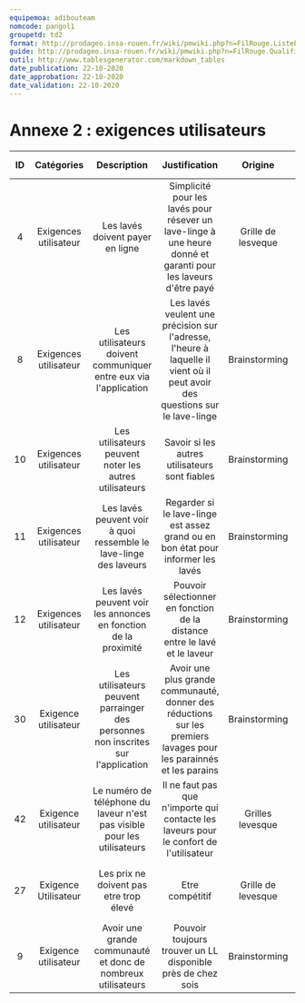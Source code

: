 ```yaml
---
equipemoa: adibouteam
nomcode: pangol1
groupetd: td2
format: http://prodageo.insa-rouen.fr/wiki/pmwiki.php?n=FilRouge.ListeExigencesQualifiees 
guide: http://prodageo.insa-rouen.fr/wiki/pmwiki.php?n=FilRouge.QualifierExigence
outil: http://www.tablesgenerator.com/markdown_tables
date_publication: 22-10-2020
date_approbation: 22-10-2020
date_validation: 22-10-2020
---
```

# Annexe 2 : exigences utilisateurs

| ID |          Catégories         |                                        Description                                       |                                                        Justification                                                        |       Origine      |                                                 Critères de satisfaction                                                 | Contentement MOA | Mécontentement MOA |                 Exigences Dépendantes                |     Exigences conflictuelles     |
|:--:|:---------------------------:|:----------------------------------------------------------------------------------------:|:---------------------------------------------------------------------------------------------------------------------------:|:------------------:|:------------------------------------------------------------------------------------------------------------------------:|:----------------:|:------------------:|:----------------------------------------------------:|:--------------------------------:|
|4     |Exigences utilisateur|Les lavés doivent payer en ligne                                                 |Simplicité pour les lavés pour résever un lave-linge à une heure donné et garanti pour les laveurs d'être payé             |Grille de lesveque|Payer par carte bleu / paypal directement sur l'application     |2               |5                 |                     |                        |
|8     |Exigences utilisateur|Les utilisateurs doivent communiquer entre eux via l'application                 |Les lavés veulent une précision sur l'adresse, l'heure à laquelle il vient où il peut avoir des questions sur le lave-linge|Brainstorming     |Système de messagerie sur l'application fonctionnel             |4               |4                 |                     |                        |
|10    |Exigences utilisateur|Les utilisateurs peuvent noter les autres utilisateurs                           |Savoir si les autres utilisateurs sont fiables                                                                             |Brainstorming     |Système de notation sur le profil de chaque utilisateur         |4               |3                 |                     |                        |
|11    |Exigences utilisateur|Les lavés peuvent voir à quoi ressemble le lave-linge des laveurs                |Regarder si le lave-linge est assez grand ou en bon état pour informer les lavés                                           |Brainstorming     |Photo disponible sur l'annonce                                  |4               |3                 |                     |                        |
|12    |Exigences utilisateur|Les lavés peuvent voir les annonces en fonction de la proximité                  |Pouvoir sélectionner en fonction de la distance entre le lavé et le laveur                                                 |Brainstorming     |Pouvoir trier les annonces en fonction de la distance           |3               |4                 |                     |                        |
|30    |Exigence utilisateur |Les utilisateurs peuvent parrainger des personnes non inscrites sur l'application|Avoir une plus grande communauté, donner des réductions sur les premiers lavages pour les parainnés et les parains         |Brainstorming     |Un code de parainnage valide à fournir pour les futurs parainnés|4               |2                 |                     |                        |
|42    |Exigence utilisateur |Le numéro de téléphone du laveur n'est pas visible pour les utilisateurs         |Il ne faut pas que n'importe qui contacte les laveurs pour le confort de l'utilisateur                                     |Grilles levesque  |Numéro de téléphone non affiché sur l'application               |3               |5                 |                     |                        |
|27    |Exigence Utilisateur |Les prix ne doivent pas etre trop élevé                                          |Etre compétitif                                                                                                            |Grille de levesque|Prix doit etre Inférieur au prix en laverie                     |3               |2                 |                     |                        |
|9     |Exigence utilisateur |Avoir une grande communauté et donc de nombreux utilisateurs                     |Pouvoir toujours trouver un LL disponible près de chez sois                                                                |Brainstorming     |                                                                |4               |5                 |                     |                        |
